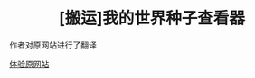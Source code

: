 <h1 style="text-align: center;">[搬运]我的世界种子查看器</h1>
<div>
  <p>作者对原网站进行了翻译</p>
  <a href="https://www.chunkbase.com/apps/seed-map">体验原网站</a>
</div>
